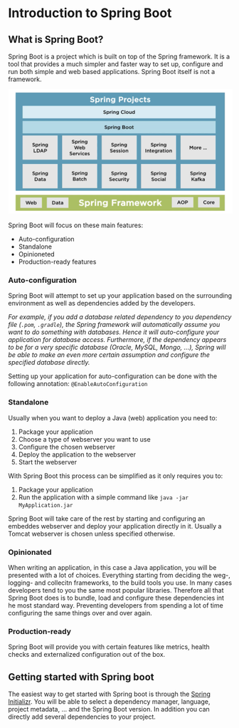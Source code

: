 # Introduction to Spring Boot

## What is Spring Boot?

Spring Boot is a project which is built on top of the Spring framework. It is a tool that provides a much simpler and faster way to set up, configure and run both simple and web based applications. Spring Boot itself is not a framework.

![Spring Ecosystem](https://github.com/tvanwinckel/intro-spring-web/blob/main/images/SpringEcosystem.png?raw=true "Spring Ecosystem")

Spring Boot will focus on these main features:

* Auto-configuration
* Standalone
* Opinioneted
* Production-ready features

### Auto-configuration

Spring Boot will attempt to set up your application based on the surrounding environment as well as dependencies added by the developers.

*For example, if you add a database related dependency to you dependency file (`.pom`, `.gradle`), the Spring framework will automatically assume you want to do something with databases. Hence it will auto-configure your application for database access.
Furthermore, if the dependency appears to be for a very specific database (Oracle, MySQL, Mongo, ...), Spring will be able to make an even more certain assumption and configure the specified database directly.*

Setting up your application for auto-configuration can be done with the following annotation: `@EnableAutoConfiguration`

### Standalone

Usually when you want to deploy a Java (web) application you need to:

1. Package your application
2. Choose a type of webserver you want to use
3. Configure the chosen webserver
4. Deploy the application to the webserver
5. Start the webserver

With Spring Boot this process can be simplified as it only requires you to:

1. Package your application
2. Run the application with a simple command like `java -jar MyApplication.jar`

Spring Boot will take care of the rest by starting and configuring an embeddes webserver and deploy your application directly in it. Usually a Tomcat webserver is chosen unless specified otherwise.

### Opinionated

When writing an application, in this case a Java application, you will be presented with a lot of choices. Everything starting from deciding the weg-, logging- and collecitn frameworks, to the build tools you use. In many cases developers tend to you the same most popular libraries.
Therefore all that Spring Boot does is to bundle, load and configure these dependencies int he most standard way. Preventing developers from spending a lot of time configuring the same things over and over again.

### Production-ready

Spring Boot will provide you with certain features like metrics, health checks and externalized configuration out of the box.

## Getting started with Spring boot

The easiest way to get started with Spring boot is through the [Spring Initializr](https://start.spring.io/). You will be able to select a dependency manager, language, project metadata, ... and the Spring Boot version. In addition you can directly add several dependencies to your project.

